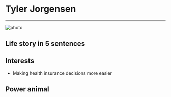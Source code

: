 # Tyler Jorgensen

---

![photo](http://www.fancyhands.com/images/default-avatar-250x250.png)

## Life story in 5 sentences

## Interests
- Making health insurance decisions more easier

## Power animal
